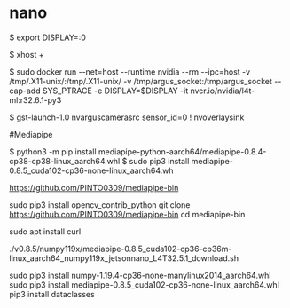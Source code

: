 # nano

$ export DISPLAY=:0

$ xhost +

$ sudo docker run --net=host --runtime nvidia --rm --ipc=host -v /tmp/.X11-unix/:/tmp/.X11-unix/ -v /tmp/argus_socket:/tmp/argus_socket --cap-add SYS_PTRACE -e DISPLAY=$DISPLAY -it nvcr.io/nvidia/l4t-ml:r32.6.1-py3

$ gst-launch-1.0 nvarguscamerasrc sensor_id=0 ! nvoverlaysink


#Mediapipe

$ python3 -m pip install mediapipe-python-aarch64/mediapipe-0.8.4-cp38-cp38-linux_aarch64.whl
$ sudo pip3 install mediapipe-0.8.5_cuda102-cp36-none-linux_aarch64.wh

https://github.com/PINTO0309/mediapipe-bin

sudo pip3 install opencv_contrib_python
git clone https://github.com/PINTO0309/mediapipe-bin
cd mediapipe-bin

sudo apt install curl

./v0.8.5/numpy119x/mediapipe-0.8.5_cuda102-cp36-cp36m-linux_aarch64_numpy119x_jetsonnano_L4T32.5.1_download.sh

sudo pip3 install numpy-1.19.4-cp36-none-manylinux2014_aarch64.whl
sudo pip3 install mediapipe-0.8.5_cuda102-cp36-none-linux_aarch64.whl
pip3 install dataclasses 
